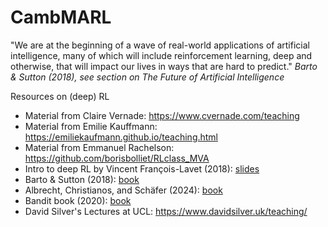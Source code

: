 # CambMARL

"We are at the beginning of a wave of real-world applications of artificial
intelligence, many of which will include reinforcement learning, deep and otherwise, that
will impact our lives in ways that are hard to predict." *Barto & Sutton (2018), see section on The Future of Artificial Intelligence*

Resources on (deep) RL


- Material from Claire Vernade: https://www.cvernade.com/teaching
- Material from Emilie Kauffmann: https://emiliekaufmann.github.io/teaching.html
- Material from Emmanuel Rachelson: https://github.com/borisbolliet/RLclass_MVA
- Intro to deep RL by Vincent François-Lavet (2018): [slides](http://vincent.francois-l.be/slides_intro_deepRL.pdf)
- Barto & Sutton (2018): [book](https://www.andrew.cmu.edu/course/10-703/textbook/BartoSutton.pdf)
- Albrecht, Christianos, and Schäfer (2024): [book](https://www.marl-book.com/)
- Bandit book (2020): [book](https://tor-lattimore.com/downloads/book/book.pdf)
- David Silver's Lectures at UCL: https://www.davidsilver.uk/teaching/

